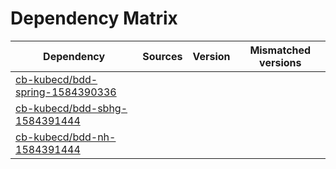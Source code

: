 # Dependency Matrix

Dependency | Sources | Version | Mismatched versions
---------- | ------- | ------- | -------------------
[cb-kubecd/bdd-spring-1584390336](https://github.com/cb-kubecd/bdd-spring-1584390336.git) |  | []() | 
[cb-kubecd/bdd-sbhg-1584391444](https://github.com/cb-kubecd/bdd-sbhg-1584391444.git) |  | []() | 
[cb-kubecd/bdd-nh-1584391444](https://github.com/cb-kubecd/bdd-nh-1584391444.git) |  | []() | 
